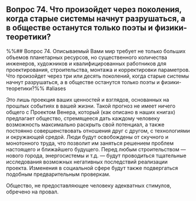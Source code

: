 ## Вопрос 74. Что произойдет через поколения, когда старые системы начнут разрушаться, а в обществе останутся только поэты и физики-теоретики?

%%## Вопрос 74. Описываемый Вами мир требует не только больших объемов планетарных ресурсов, но существенного количества инженеров, художников и квалифицированных работников для проектирования, строительства, монтажа и корректировки параметров. Что произойдет через три или десять поколений, когда старые системы начнут разрушаться, а в обществе останутся только поэты и физики-теоретики?%% #aliases 

Это лишь проекция ваших ценностей и взглядов, основанных на прошлых событиях в вашей жизни. Такой прогноз не имеет ничего общего с Проектом Венера, который (как описано в наших книгах) предлагает общество, стремящееся дать каждому человеку возможность максимально раскрыть свой потенциал, а также постоянно совершенствовать отношения друг с другом, с технологиями и окружающей средой. Люди будут освобождены от скучного и монотонного труда, что позволит им заняться решением проблем настоящего и ближайшего будущего. Перед любым строительством — нового города, энергосистемы и т.д. — будут проводиться тщательные исследования возможных негативных последствий реализации проекта. Изменения в социальной сфере будут также подвергаться подобным предварительным проверкам.

Общество, не предоставляющее человеку адекватных стимулов, обречено на провал.